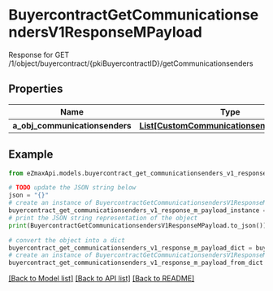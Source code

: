 # BuyercontractGetCommunicationsendersV1ResponseMPayload

Response for GET /1/object/buyercontract/{pkiBuyercontractID}/getCommunicationsenders

## Properties

Name | Type | Description | Notes
------------ | ------------- | ------------- | -------------
**a_obj_communicationsenders** | [**List[CustomCommunicationsenderResponse]**](CustomCommunicationsenderResponse.md) |  | 

## Example

```python
from eZmaxApi.models.buyercontract_get_communicationsenders_v1_response_m_payload import BuyercontractGetCommunicationsendersV1ResponseMPayload

# TODO update the JSON string below
json = "{}"
# create an instance of BuyercontractGetCommunicationsendersV1ResponseMPayload from a JSON string
buyercontract_get_communicationsenders_v1_response_m_payload_instance = BuyercontractGetCommunicationsendersV1ResponseMPayload.from_json(json)
# print the JSON string representation of the object
print(BuyercontractGetCommunicationsendersV1ResponseMPayload.to_json())

# convert the object into a dict
buyercontract_get_communicationsenders_v1_response_m_payload_dict = buyercontract_get_communicationsenders_v1_response_m_payload_instance.to_dict()
# create an instance of BuyercontractGetCommunicationsendersV1ResponseMPayload from a dict
buyercontract_get_communicationsenders_v1_response_m_payload_from_dict = BuyercontractGetCommunicationsendersV1ResponseMPayload.from_dict(buyercontract_get_communicationsenders_v1_response_m_payload_dict)
```
[[Back to Model list]](../README.md#documentation-for-models) [[Back to API list]](../README.md#documentation-for-api-endpoints) [[Back to README]](../README.md)


